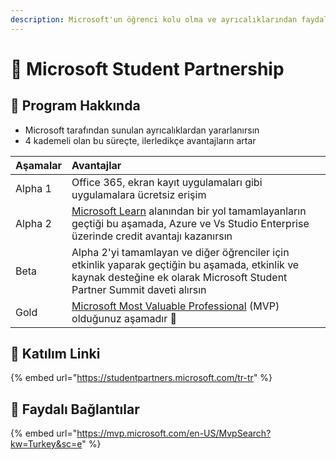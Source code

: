 ```yaml
---
description: Microsoft'un öğrenci kolu olma ve ayrıcalıklarından faydalanma
---
```


# 🚀 Microsoft Student Partnership

## 🔰 Program Hakkında

* Microsoft tarafından sunulan ayrıcalıklardan yararlanırsın
* 4 kademeli olan bu süreçte, ilerledikçe avantajların artar

| Aşamalar | Avantajlar |
| :--- | :--- |
| Alpha 1 | Office 365, ekran kayıt uygulamaları gibi uygulamalara ücretsiz erişim |
| Alpha 2 |  [Microsoft Learn](https://docs.microsoft.com/learn/) alanından bir yol tamamlayanların geçtiği bu aşamada, Azure ve Vs Studio Enterprise üzerinde credit avantajı kazanırsın |
| Beta | Alpha 2'yi tamamlayan ve diğer öğrenciler için etkinlik yaparak geçtiğin bu aşamada, etkinlik ve kaynak desteğine ek olarak Microsoft Student Partner Summit daveti alırsın |
| Gold |  [Microsoft Most Valuable Professional](https://mvp.microsoft.com/) \(MVP\) olduğunuz aşamadır 🚀 |

## 🎫 Katılım Linki

{% embed url="https://studentpartners.microsoft.com/tr-tr" %}

## 🔗 Faydalı Bağlantılar

{% embed url="https://mvp.microsoft.com/en-US/MvpSearch?kw=Turkey&sc=e" %}




